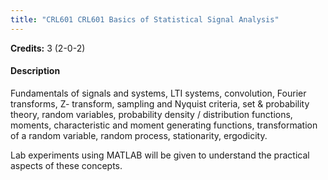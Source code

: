 ```yaml
---
title: "CRL601 CRL601 Basics of Statistical Signal Analysis"
---
```

**Credits:** 3 (2-0-2)

#### Description
Fundamentals of signals and systems, LTI systems, convolution, Fourier transforms, Z- transform, sampling and Nyquist criteria, set & probability theory, random variables, probability density / distribution functions, moments, characteristic and moment generating functions, transformation of a random variable, random process, stationarity, ergodicity.

Lab experiments using MATLAB will be given to understand the practical aspects of these concepts.